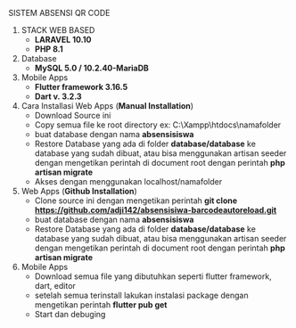 SISTEM ABSENSI QR CODE
1. STACK WEB BASED
   - **LARAVEL 10.10**
   - **PHP 8.1**
2. Database
   - **MySQL 5.0 / 10.2.40-MariaDB**
3. Mobile Apps
   - **Flutter framework  3.16.5**
   - **Dart v. 3.2.3**
4. Cara Installasi Web Apps (**Manual Installation**)
   - Download Source ini
   - Copy semua file ke root directory ex: C:\Xampp\htdocs\namafolder
   - buat database dengan nama **absensisiswa**
   - Restore Database yang ada di folder **database/database** ke database yang sudah dibuat, atau bisa menggunakan artisan seeder dengan mengetikan perintah di document root dengan perintah **php artisan migrate**
   - Akses dengan menggunakan localhost/namafolder
5. Web Apps (**Github Installation**)
   - Clone source ini dengan mengetikan perintah **git clone https://github.com/adji142/absensisiwa-barcodeautoreload.git**
   - buat database dengan nama **absensisiswa**
   - Restore Database yang ada di folder **database/database** ke database yang sudah dibuat, atau bisa menggunakan artisan seeder dengan mengetikan perintah di document root dengan perintah **php artisan migrate**
6. Mobile Apps
   - Download semua file yang dibutuhkan seperti flutter framework, dart, editor
   - setelah semua terinstall lakukan instalasi package dengan mengetikan perintah **flutter pub get**
   - Start dan debuging
